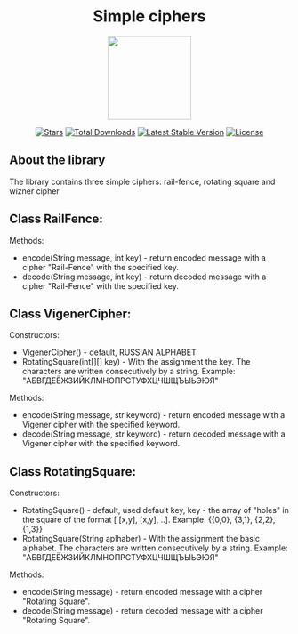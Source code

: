 <h1 align="center">Simple ciphers</h1>
<p align="center"><img src="https://i.imgur.com/ZfMSTrk.png" width=150></p>

<p align="center">
<a href="https://github.com/N1ghtF1re/Simple-ciphers/stargazers"><img src="https://img.shields.io/github/stars/N1ghtF1re/Simple-ciphers.svg" alt="Stars"></a>
<a href="https://github.com/N1ghtF1re/Simple-ciphers/releases"><img src="https://img.shields.io/badge/downloads-6-brightgreen.svg" alt="Total Downloads"></a>
<a href="https://github.com/N1ghtF1re/Simple-ciphers/releases"><img src="https://img.shields.io/github/tag/N1ghtF1re/Simple-ciphers.svg" alt="Latest Stable Version"></a>
<a href="https://github.com/N1ghtF1re/Simple-ciphers/blob/master/LICENSE"><img src="https://img.shields.io/github/license/N1ghtF1re/Simple-ciphers.svg" alt="License"></a>
</p>
</p>

## About the library
The library contains three simple ciphers: rail-fence, rotating square and wizner cipher

## Class RailFence: 
Methods: 
- encode(String message, int key) - return encoded message with a cipher "Rail-Fence" with the specified key.
- decode(String message, int key) - return decoded message with a cipher "Rail-Fence" with the specified key.

## Class VigenerCipher: 
Constructors: 
- VigenerCipher() - default, RUSSIAN ALPHABET
- RotatingSquare(int[][] key) - With the assignment the key. The characters are written consecutively by a string. Example: "АБВГДЕЁЖЗИЙКЛМНОПРСТУФХЦЧШЩЪЫЬЭЮЯ"

Methods: 
- encode(String message, str keyword) - return encoded message with a Vigener cipher with the specified keyword.
- decode(String message, str keyword) - return decoded message with a Vigener cipher with the specified keyword.


## Class RotatingSquare: 
Constructors: 
- RotatingSquare() - default, used default key, key - the array of "holes" in the square of the format [ [x,y], [x,y], ..]. Example: {{0,0}, {3,1}, {2,2}, {1,3}}
- RotatingSquare(String aplhaber) - With the assignment the basic alphabet. The characters are written consecutively by a string. Example: "АБВГДЕЁЖЗИЙКЛМНОПРСТУФХЦЧШЩЪЫЬЭЮЯ"

Methods: 
- encode(String message) - return encoded message with a cipher "Rotating Square".
- decode(String message) - return decoded message with a cipher "Rotating Square".
